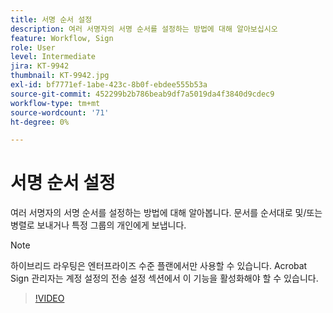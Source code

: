 ```yaml
---
title: 서명 순서 설정
description: 여러 서명자의 서명 순서를 설정하는 방법에 대해 알아보십시오
feature: Workflow, Sign
role: User
level: Intermediate
jira: KT-9942
thumbnail: KT-9942.jpg
exl-id: bf7771ef-1abe-423c-8b0f-ebdee555b53a
source-git-commit: 452299b2b786beab9df7a5019da4f3840d9cdec9
workflow-type: tm+mt
source-wordcount: '71'
ht-degree: 0%

---
```


# 서명 순서 설정

여러 서명자의 서명 순서를 설정하는 방법에 대해 알아봅니다. 문서를 순서대로 및/또는 병렬로 보내거나 특정 그룹의 개인에게 보냅니다.

>[!NOTE]
>
>하이브리드 라우팅은 엔터프라이즈 수준 플랜에서만 사용할 수 있습니다. Acrobat Sign 관리자는 계정 설정의 전송 설정 섹션에서 이 기능을 활성화해야 할 수 있습니다.

>[!VIDEO](https://video.tv.adobe.com/v/342249?quality=12&learn=on&hidetitle=true)
